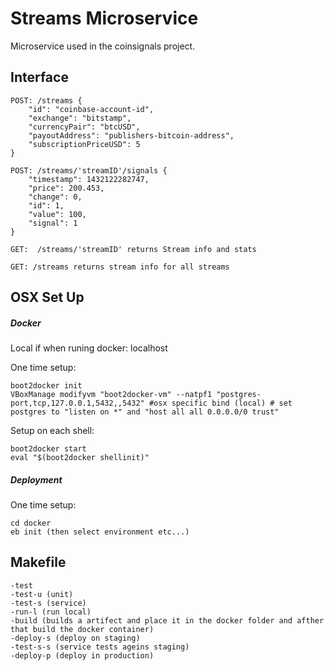 # Streams Microservice
Microservice used in the coinsignals project.

## Interface
	POST: /streams {	
    	"id": "coinbase-account-id",
        "exchange": "bitstamp",
        "currencyPair": "btcUSD",
        "payoutAddress": "publishers-bitcoin-address",
        "subscriptionPriceUSD": 5
    }
    
    POST: /streams/'streamID'/signals {
    	"timestamp": 1432122282747,
    	"price": 200.453,
    	"change": 0,
    	"id": 1,
    	"value": 100,
    	"signal": 1
    }
    
    GET:  /streams/'streamID' returns Stream info and stats
    
    GET: /streams returns stream info for all streams
   	

## OSX Set Up
##### Docker
Local if when runing docker: localhost

One time setup:

	boot2docker init
	VBoxManage modifyvm "boot2docker-vm" --natpf1 "postgres-port,tcp,127.0.0.1,5432,,5432" #osx specific bind (local) # set postgres to "listen on *" and "host all all 0.0.0.0/0 trust"

Setup on each shell:

	boot2docker start
	eval "$(boot2docker shellinit)"

##### Deployment
One time setup:
	
	cd docker
	eb init (then select environment etc...)

## Makefile
	-test 
	-test-u (unit)
	-test-s (service)
	-run-l (run local)
	-build (builds a artifect and place it in the docker folder and afther that build the docker container)
	-deploy-s (deploy on staging)
	-test-s-s (service tests ageins staging)
	-deploy-p (deploy in production)